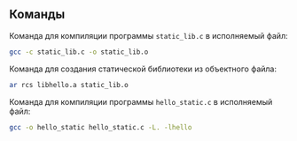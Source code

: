 ## Команды

Команда для компиляции программы `static_lib.c` в исполняемый файл:

```bash
gcc -c static_lib.c -o static_lib.o
```
Команда для создания статической библиотеки из объектного файла: 

```bash
ar rcs libhello.a static_lib.o
```
Команда для компиляции программы `hello_static.c` в исполняемый файл:

```bash
gcc -o hello_static hello_static.c -L. -lhello
